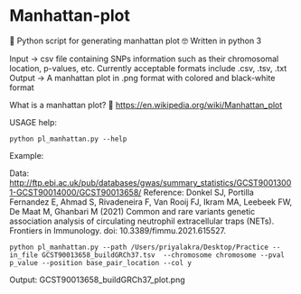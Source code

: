 # Manhattan-plot

🐍 Python script for generating manhattan plot 🤓
Written in python 3

Input -> csv file containing SNPs information such as their chromosomal location, p-values, etc. Currently acceptable formats include .csv, .tsv, .txt 
Output -> A manhattan plot in .png format with colored and black-white format 

What is a manhattan plot? 🤔 https://en.wikipedia.org/wiki/Manhattan_plot 

USAGE help: 

    python pl_manhattan.py --help

Example:

Data: http://ftp.ebi.ac.uk/pub/databases/gwas/summary_statistics/GCST90013001-GCST90014000/GCST90013658/
Reference: Donkel SJ, Portilla Fernandez E, Ahmad S, Rivadeneira F, Van Rooij FJ, Ikram MA, Leebeek FW,  De Maat M, Ghanbari M (2021) Common and rare variants genetic association analysis of circulating neutrophil extracellular traps (NETs). Frontiers in Immunology. doi: 10.3389/fimmu.2021.615527.

    python pl_manhattan.py --path /Users/priyalakra/Desktop/Practice --in_file GCST90013658_buildGRCh37.tsv  --chromosome chromosome --pval p_value --position base_pair_location --col y

Output: GCST90013658_buildGRCh37_plot.png 


